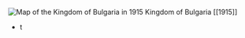 
![Map of the Kingdom of Bulgaria in 1915](https://nzhistory.govt.nz/files/styles/fullsize/public/Bulgaria_1000.jpg?itok=9C8thWBU)
Kingdom of Bulgaria [[1915]]

- t